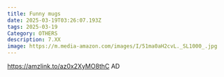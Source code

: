 ```yaml
---
title: Funny mugs
date: 2025-03-19T03:26:07.193Z
tags: 2025-03-19
Category: OTHERS
description: 7.XX
image: https://m.media-amazon.com/images/I/51ma0aH2cvL._SL1000_.jpg
---
```

https://amzlink.to/az0x2XyMO8thC    AD